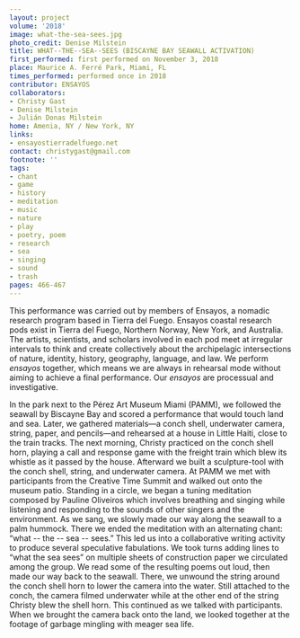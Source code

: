 ```yaml
---
layout: project
volume: '2018'
image: what-the-sea-sees.jpg
photo_credit: Denise Milstein
title: WHAT--THE--SEA--SEES (BISCAYNE BAY SEAWALL ACTIVATION)
first_performed: first performed on November 3, 2018
place: Maurice A. Ferré Park, Miami, FL
times_performed: performed once in 2018
contributor: ENSAYOS
collaborators:
- Christy Gast
- Denise Milstein
- Julián Donas Milstein
home: Amenia, NY / New York, NY
links:
- ensayostierradelfuego.net
contact: christygast@gmail.com
footnote: ''
tags:
- chant
- game
- history
- meditation
- music
- nature
- play
- poetry, poem
- research
- sea
- singing
- sound
- trash
pages: 466-467
---
```


This performance was carried out by members of Ensayos, a nomadic research program based in Tierra del Fuego. Ensayos coastal research pods exist in Tierra del Fuego, Northern Norway, New York, and Australia. The artists, scientists, and scholars involved in each pod meet at irregular intervals to think and create collectively about the archipelagic intersections of nature, identity, history, geography, language, and law. We perform _ensayos_ together, which means we are always in rehearsal mode without aiming to achieve a final performance. Our _ensayos_ are processual and investigative.

In the park next to the Pérez Art Museum Miami (PAMM), we followed the seawall by Biscayne Bay and scored a performance that would touch land and sea. Later, we gathered materials—a conch shell, underwater camera, string, paper, and pencils—and rehearsed at a house in Little Haiti, close to the train tracks. The next morning, Christy practiced on the conch shell horn, playing a call and response game with the freight train which blew its whistle as it passed by the house. Afterward we built a sculpture-tool with the conch shell, string, and underwater camera. At PAMM we met with participants from the Creative Time Summit and walked out onto the museum patio. Standing in a circle, we began a tuning meditation composed by Pauline Oliveiros which involves breathing and singing while listening and responding to the sounds of other singers and the environment. As we sang, we slowly made our way along the seawall to a palm hummock. There we ended the meditation with an alternating chant: “what -- the -- sea -- sees.” This led us into a collaborative writing activity to produce several speculative fabulations. We took turns adding lines to “what the sea sees” on multiple sheets of construction paper we circulated among the group. We read some of the resulting poems out loud, then made our way back to the seawall. There, we unwound the string around the conch shell horn to lower the camera into the water. Still attached to the conch, the camera filmed underwater while at the other end of the string Christy blew the shell horn. This continued as we talked with participants. When we brought the camera back onto the land, we looked together at the footage of garbage mingling with meager sea life.
